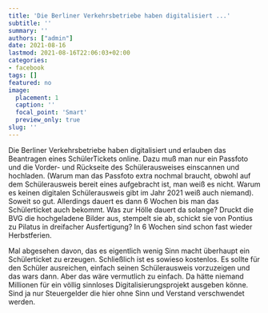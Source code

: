 ```yaml
---
title: 'Die Berliner Verkehrsbetriebe haben digitalisiert ...'
subtitle: ''
summary: ''
authors: ["admin"]
date: 2021-08-16
lastmod: 2021-08-16T22:06:03+02:00
categories:
- facebook
tags: []
featured: no
image:
  placement: 1
  caption: ''
  focal_point: 'Smart'
  preview_only: true
slug: ''
---
```

Die Berliner Verkehrsbetriebe haben digitalisiert und erlauben das Beantragen eines SchülerTickets online. Dazu muß man nur ein Passfoto und die Vorder- und Rückseite des Schülerausweises einscannen und hochladen. (Warum man das Passfoto extra nochmal braucht, obwohl auf dem Schülerausweis bereit eines aufgebracht ist, man weiß es nicht. Warum es keinen digitalen Schülerausweis gibt im Jahr 2021 weiß auch niemand). Soweit so gut. Allerdings dauert es dann 6 Wochen bis man das Schülerticket auch bekommt. Was zur Hölle dauert da solange? Druckt die BVG die hochgeladene Bilder aus, stempelt sie ab, schickt sie von Pontius zu Pilatus in dreifacher Ausfertigung? In 6 Wochen sind schon fast wieder Herbstferien. 

Mal abgesehen davon, das es eigentlich wenig Sinn macht überhaupt ein Schülerticket zu erzeugen. Schließlich ist es sowieso kostenlos. Es sollte für den Schüler ausreichen, einfach seinen Schülerausweis vorzuzeigen und das wars dann. Aber das wäre vermutlich zu einfach. Da hätte niemand Millionen für ein völlig sinnloses Digitalisierungsprojekt ausgeben könne. Sind ja nur Steuergelder die hier ohne Sinn und Verstand verschwendet werden.

